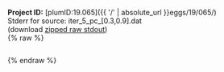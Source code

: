 **Project ID:** [plumID:19.065]({{ '/' | absolute_url }}eggs/19/065/)  
Stderr for source:  iter_5_pc_[0.3,0.9].dat   
(download [zipped raw stdout](iter_5_pc_[0.3,0.9].dat.plumed.stdout.txt.zip))  
{% raw %}
<pre>
</pre>
{% endraw %}
